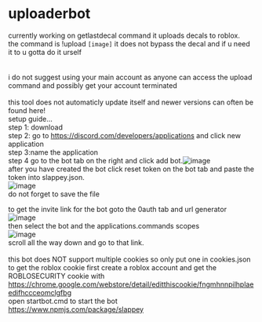 # uploaderbot
currently working on getlastdecal command
it uploads decals to roblox.<br/>
the command is !upload `[image]`
it does not bypass the decal and if u need it to u gotta do it urself<br/><br/>
</br>i do not suggest using your main account as anyone can access the upload command and possibly get your account terminated</br>
</br>this tool does not automaticly update itself and newer versions can often be found here!
</br>
setup guide...<br/>
step 1: download<br/>
step 2: go to https://discord.com/developers/applications and click new application<br/>
step 3:name the application</br>
step 4 go to the bot tab on the right and click add bot.![image](https://user-images.githubusercontent.com/104120562/169741592-22edc1da-f417-48f7-8e69-915fa4833dd8.png)</br>after you have created the bot click reset token on the bot tab and paste the token into slappey.json.</br>![image](https://user-images.githubusercontent.com/104120562/169741882-bab5a99a-2330-4cef-a39f-fd7e386ece1f.png)</br>do not forget to save the file</br>

to get the invite link for the bot goto the 0auth tab and url generator</br> ![image](https://user-images.githubusercontent.com/104120562/169741442-f48842ac-e1d4-40f4-983f-02594edc101c.png)</br>
then select the bot and the applications.commands scopes</br>
![image](https://user-images.githubusercontent.com/104120562/169741769-4dfea02c-ee93-4328-88b8-794d15340021.png)
</br>scroll all the way down and go to that link.
</br></br>
this bot does NOT support multiple cookies so only put one in cookies.json
</br>to get the roblox cookie first create a roblox account and get the ROBLOSECURITY cookie with</br> https://chrome.google.com/webstore/detail/editthiscookie/fngmhnnpilhplaeedifhccceomclgfbg</br>
open startbot.cmd to start the bot</br>
https://www.npmjs.com/package/slappey
